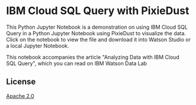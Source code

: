 # IBM Cloud SQL Query with PixieDust

This Python Jupyter Notebook is a demonstration on using IBM Cloud SQL Query in a Python Jupyter Notebook using PixieDust to visualize the data. Click on the notebook to view the file and download it into Watson Studio or a local Jupyter Notebook.

This notebook accompanies the article "Analyzing Data with IBM Cloud SQL Query", which you can read on IBM Watson Data Lab

## License

[Apache 2.0](https://github.com/ibm-watson-data-lab/cloud-sql-query/blob/master/LICENSE)
